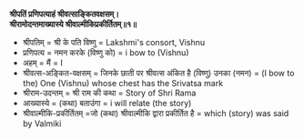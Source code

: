 **श्रीपतिं प्रणिपत्याहं श्रीवत्साङ्कितवक्षसम्।\
श्रीरामोदन्तमाख्यास्ये श्रीवाल्मीकिप्रकीर्तितम्॥१॥**

- श्रीपतिम् = श्री के पति विष्णु = Lakshmi's consort, Vishnu
- प्रणिपत्य = नमन करके (विष्णु को) = i bow to (Vishnu)
- अहम् = मैं = I
- श्रीवत्स-अङ्कित-वक्षसम् = जिनके छाती पर श्रीवत्स अंकित है (विष्णु) उनका (नमन) = (I bow to the) One (Vishnu) whose chest has the Srivatsa mark
- श्रीराम-उदन्तम् = श्री राम की कथा = Story of Shri Rama
- आख्यास्ये = (कथा) बताउंगा = i will relate (the story)
- श्रीवाल्मीकि-प्रकीर्तितम् =जो (कथा) श्रीवाल्मीकि द्वारा प्रकीर्तित है = which (story) was said by Valmiki
